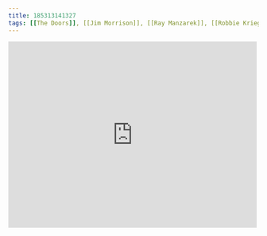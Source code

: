 ```yaml
---
title: 185313141327
tags: [[The Doors]], [[Jim Morrison]], [[Ray Manzarek]], [[Robbie Krieger]], [[John Densmore]]
---
```

<iframe allow="accelerometer; autoplay; clipboard-write; encrypted-media; gyroscope; picture-in-picture" allowfullscreen="" frameborder="0" height="375" id="youtube_iframe" src="https://www.youtube.com/embed/pldftoUbM80?feature=oembed&amp;enablejsapi=1&amp;origin=https://safe.txmblr.com&amp;wmode=opaque" width="500"></iframe>